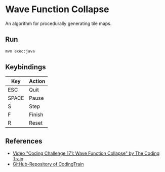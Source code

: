# Wave Function Collapse

An algorithm for procedurally generating tile maps.

## Run

```bash
mvn exec:java
```

## Keybindings

| Key   | Action |
|-------|--------|
| ESC   | Quit   |
| SPACE | Pause  |
| S     | Step   |
| F     | Finish |
| R     | Reset  |

## References

- [Video "Coding Challenge 171: Wave Function Collapse" by The Coding Train](https://www.youtube.com/watch?v=rI_y2GAlQFM)
- [GitHub-Repository of CodingTrain](https://github.com/CodingTrain/Wave-Function-Collapse)
